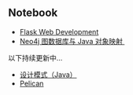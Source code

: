 ## Notebook
- [Flask Web Development][1]
- [Neo4j 图数据库与 Java 对象映射 ][2]

以下持续更新中…
- [设计模式（Java）][3]
- [Pelican][4]

[1]:	/flask-web-development/flask-web-development.md
[2]:	/neo4j-graph-db-and-ogm/neo4j-graph-db-and-ogm.md
[3]:	/design-pattern-course/design-pattern-course.md
[4]:	/pelican/pelican.md